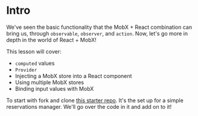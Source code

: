 # Intro

We've seen the basic functionality that the MobX + React combination can bring us, through `observable`, `observer`, and `action`. Now, let's go more in depth in the world of React + MobX!

  

This lesson will cover:

-   `computed` values
-   `Provider`
-   Injecting a MobX store into a React component
-   Using multiple MobX stores
-   Binding input values with MobX

  

To start with fork and clone [this starter repo](https://github.com/Elevationacademy/mobx-2-lesson-exercises-updated). It's the set up for a simple reservations manager. We'll go over the code in it and add on to it!